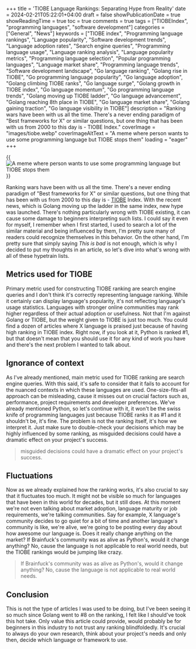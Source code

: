+++
title = 'TIOBE Language Rankings: Separating Hype from Reality'
date = 2024-02-21T05:22:01+04:00
draft = false
showPublicationDate = true
showReadingTime = true
toc = true
comments = true
tags = ["TIOBEIndex", "programming languages", "software development"]
categories = ["General", "News"]
keywords = ["TIOBE index", "Programming language rankings", "Language popularity", "Software development trends", "Language adoption rates", "Search engine queries", "Programming language usage", "Language ranking analysis", "Language popularity metrics", "Programming language selection", "Popular programming languages", "Language market share", "Programming language trends", "Software development landscape", "Go language ranking", "Golang rise in TIOBE", "Go programming language popularity", "Go language adoption", "Golang climbing TIOBE ranks", "Go language surge", "Golang growth in TIOBE index", "Go language momentum", "Go programming language trends", "Golang moving up TIOBE ladder", "Go language advancement", "Golang reaching 8th place in TIOBE", "Go language market share", "Golang gaining traction", "Go language visibility in TIOBE"]
description = "Ranking wars have been with us all the time. There's a never ending paradigm of \"Best frameworks for X\" or similar questions, but one thing that has been with us from 2000 to this day is - TIOBE Index."
coverImage = "images/tiobe.webp"
coverImageAltText = "A meme where person wants to use some programming language but TIOBE stops them"
loading = "eager"
+++

{{<img loading="eager" src="/images/tiobe.webp" align="center" alt="A meme where person wants to use some programming language but TIOBE stops them">}} <br>

Ranking wars have been with us all the time. There's a never ending paradigm of "Best frameworks for X" or similar questions, but one thing that has been with us from 2000 to this day is - [TIOBE](https://www.tiobe.com/tiobe-index/) Index. With the recent news, which is Golang moving up the ladder in the same index, new hype was launched. There's nothing particularly wrong with TIOBE existing, it can cause some damage to beginners interpreting such lists. I could say it even for myself, I remember when I first started, I used to search a lot of the similar material and being influenced by them, I'm pretty sure many of readers could recognize themselves in this behavior. On the other hand, I'm pretty sure that simply saying _This is bad_ is not enough, which is why I decided to put my thoughts in an article, so let's dive into what's wrong with all of these hypetrain lists.

## Metrics used for TIOBE

Primary metric used for constructing TIOBE ranking are search engine queries and I don't think it's correctly representing language ranking. While it certainly can display language's popularity, it's not reflecting language's usage statistics. Languages with stronger online communities may rank higher regardless of their actual adoption or usefulness. Not that I'm against Golang or TIOBE, but the weight given to TIOBE is just too much. You could find a dozen of articles where X language is praised just because of having high ranking in TIOBE index. Right now, if you look at it, Python is ranked #1, but that doesn't mean that you should use it for any kind of work you have and there's the next problem I wanted to talk about.

## Ignorance of context

As I've already mentioned, main metric used for TIOBE ranking are search engine queries. With this said, it's safe to consider that it fails to account for the nuanced contexts in which these languages are used. One-size-fits-all approach can be misleading, cause it misses out on crucial factors such as, performance, project requirements and developer preferences. We've already mentioned Python, so let's continue with it, it won't be the swiss knife of programming languages just because TIOBE ranks it as #1 and it shouldn't be, it's fine. The problem is not the ranking itself, it's how we interpret it. Just make sure to double-check your decisions which may be highly influenced by some ranking, as misguided decisions could have a dramatic effect on your project's success.

> misguided decisions could have a dramatic effect on your project's success.

## Fluctuations

Now as we already explained how the ranking works, it's also crucial to say that it fluctuates too much. It might not be visible so much for languages that have been in this world for decades, but it still does. At this moment we're not even talking about market adoption, language maturity or job requirements, we're talking communities. Say for example, X language's community decides to go quiet for a bit of time and another language's community is like, we're alive, we're going to be posting every day about how awesome our language is. Does it really change anything on the market? If Brainfuck's community was as alive as Python's, would it change anything? No, cause the language is not applicable to real world needs, but the TIOBE rankings would be jumping like crazy. 

> If Brainfuck's community was as alive as Python's, would it change anything? No, cause the language is not applicable to real world needs.

## Conclusion

This is not the type of articles I was used to be doing, but I've been seeing it so much since Golang went to #8 on the ranking, I felt like I should've took this hot take. Only value this article could provide, would probably be for beginners in this industry to not trust any ranking blindfoldedly. It's crucial to always do your own research, think about your project's needs and only then, decide which language or framework to use.